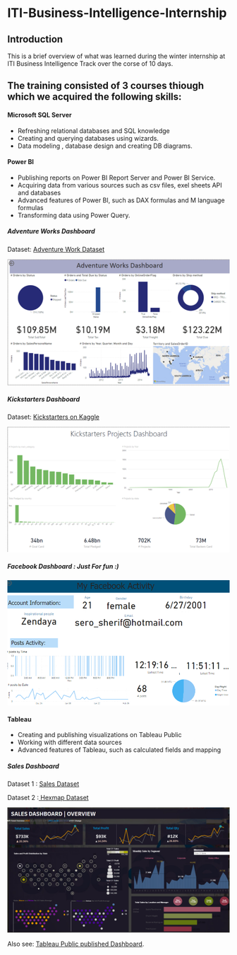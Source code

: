 # ITI-Business-Intelligence-Internship
## Introduction

This is a brief overview of what was learned during the winter internship at ITI Business Intelligence Track over the corse of 10 days.

## The training consisted of 3 courses thiough which we acquired the following skills:

#### Microsoft SQL Server
* Refreshing relational databases and SQL knowledge
* Creating and querying databases using wizards.
* Data modeling , database design and creating DB diagrams.

#### Power BI

* Publishing reports on Power BI Report Server and Power BI Service.
* Acquiring data from various sources such as csv files, exel sheets API and databases
* Advanced features of Power BI, such as DAX formulas and M language formulas
* Transforming data using Power Query.

##### Adventure Works Dashboard

Dataset: [Adventure Work Dataset](https://learn.microsoft.com/en-us/sql/samples/adventureworks-install-configure?view=sql-server-ver16&tabs=ssms)

![Image](https://github.com/saracherif123/ITI-Business-Intelligence-Internship/blob/main/PowerBI/Adventure%20Works%20Dashboard.png)

##### Kickstarters Dashboard

Dataset: [Kickstarters on Kaggle](https://www.kaggle.com/kemical/kickstarter-projects)

![Image](https://github.com/saracherif123/ITI-Business-Intelligence-Internship/blob/main/PowerBI/Kickstarters%20Project.png)

##### Facebook Dashboard : Just For fun :)
![Image](https://github.com/saracherif123/ITI-Business-Intelligence-Internship/blob/main/PowerBI/Facebook%20Dashboard.png)

#### Tableau

* Creating and publishing visualizations on Tableau Public
* Working with different data sources
* Advanced features of Tableau, such as calculated fields and mapping




##### Sales Dashboard

Dataset 1 : [Sales Dataset](https://docs.google.com/spreadsheets/d/1QXCtruxtvcZ2eOUAcz7AaPrMkJQYq2PW/edit#gid=438098902)

Dataset 2 :[ Hexmap Dataset](https://docs.google.com/spreadsheets/d/1x8Oqr_YB-SAtwH8sown1vpp-vtUESqgV/edit#gid=1134429245)

![Image](https://github.com/saracherif123/ITI-Business-Intelligence-Internship/blob/main/Tableau/Sales%20Dashboard.png)

Also see: [Tableau Public published Dashboard](https://public.tableau.com/app/profile/sara.sherif.daoud.saad2133/viz/SalesDashboard_16765680522160/SalesDashboard?publish=yes).
